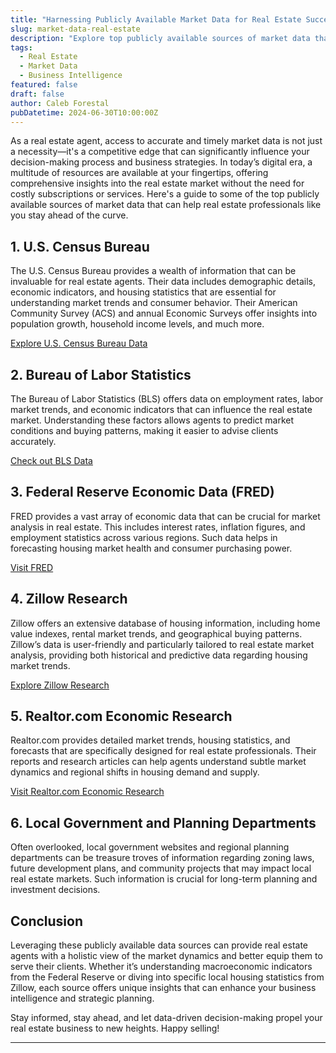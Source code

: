 ```yaml
---
title: "Harnessing Publicly Available Market Data for Real Estate Success"
slug: market-data-real-estate
description: "Explore top publicly available sources of market data that can transform the way real estate agents analyze trends and enhance decision-making."
tags:
  - Real Estate
  - Market Data
  - Business Intelligence
featured: false
draft: false
author: Caleb Forestal
pubDatetime: 2024-06-30T10:00:00Z
---
```


As a real estate agent, access to accurate and timely market data is not just a necessity—it's a competitive edge that can significantly influence your decision-making process and business strategies. In today’s digital era, a multitude of resources are available at your fingertips, offering comprehensive insights into the real estate market without the need for costly subscriptions or services. Here's a guide to some of the top publicly available sources of market data that can help real estate professionals like you stay ahead of the curve.

## 1. **U.S. Census Bureau**

The U.S. Census Bureau provides a wealth of information that can be invaluable for real estate agents. Their data includes demographic details, economic indicators, and housing statistics that are essential for understanding market trends and consumer behavior. Their American Community Survey (ACS) and annual Economic Surveys offer insights into population growth, household income levels, and much more.

[Explore U.S. Census Bureau Data](https://www.census.gov)

## 2. **Bureau of Labor Statistics**

The Bureau of Labor Statistics (BLS) offers data on employment rates, labor market trends, and economic indicators that can influence the real estate market. Understanding these factors allows agents to predict market conditions and buying patterns, making it easier to advise clients accurately.

[Check out BLS Data](https://www.bls.gov)

## 3. **Federal Reserve Economic Data (FRED)**

FRED provides a vast array of economic data that can be crucial for market analysis in real estate. This includes interest rates, inflation figures, and employment statistics across various regions. Such data helps in forecasting housing market health and consumer purchasing power.

[Visit FRED](https://fred.stlouisfed.org)

## 4. **Zillow Research**

Zillow offers an extensive database of housing information, including home value indexes, rental market trends, and geographical buying patterns. Zillow’s data is user-friendly and particularly tailored to real estate market analysis, providing both historical and predictive data regarding housing market trends.

[Explore Zillow Research](https://www.zillow.com/research)

## 5. **Realtor.com Economic Research**

Realtor.com provides detailed market trends, housing statistics, and forecasts that are specifically designed for real estate professionals. Their reports and research articles can help agents understand subtle market dynamics and regional shifts in housing demand and supply.

[Visit Realtor.com Economic Research](https://www.realtor.com/research)

## 6. **Local Government and Planning Departments**

Often overlooked, local government websites and regional planning departments can be treasure troves of information regarding zoning laws, future development plans, and community projects that may impact local real estate markets. Such information is crucial for long-term planning and investment decisions.

## Conclusion

Leveraging these publicly available data sources can provide real estate agents with a holistic view of the market dynamics and better equip them to serve their clients. Whether it’s understanding macroeconomic indicators from the Federal Reserve or diving into specific local housing statistics from Zillow, each source offers unique insights that can enhance your business intelligence and strategic planning.

Stay informed, stay ahead, and let data-driven decision-making propel your real estate business to new heights. Happy selling!

---